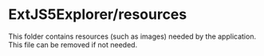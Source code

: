 # ExtJS5Explorer/resources

This folder contains resources (such as images) needed by the application. This file can
be removed if not needed.
